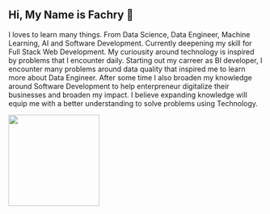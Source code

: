 ## Hi, My Name is Fachry 👋
I loves to learn many things. From Data Science, Data Engineer, Machine Learning, AI and Software Development. Currently deepening my skill for Full Stack Web Development. My curiousity around technology is inspired by problems that I encounter daily. Starting out my carreer as BI developer, I encounter many problems around data quality that inspired me to learn more about Data Engineer. After some time I also broaden my knowledge around Software Development to help enterpreneur digitalize their businesses and broaden my impact.
I believe expanding knowledge will equip me with a better understanding to solve problems using Technology.

<p align="left">
<a href="https://github.com/fachry-isl">
  <img height="180em" src="https://github-readme-stats-eight-theta.vercel.app/api/top-langs/?username=fachry-isl&layout=compact&langs_count=8&theme=algolia&hide=html,jupyter%20notebook,shaderlab"/>
</a>
</p>
